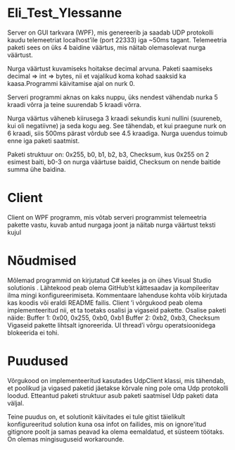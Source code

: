 # Eli_Test_Ylessanne

Server on GUI tarkvara (WPF), mis genereerib ja saadab UDP protokolli kaudu telemeetriat localhost’ile (port 22333) iga ~50ms tagant. Telemeetria paketi sees on üks 4 baidine väärtus, mis näitab olemasolevat nurga väärtust. 

Nurga väärtust kuvamiseks hoitakse decimal arvuna. Paketi saamiseks decimal => int => bytes, nii et vajalikud koma kohad saaksid ka kaasa.Programmi käivitamise ajal on nurk 0. 

Serveri programmi aknas on kaks nuppu, üks nendest vähendab nurka 5 kraadi võrra ja teine suurendab 5 kraadi võrra.

Nurga väärtus väheneb kiirusega 3 kraadi sekundis kuni nullini (suureneb, kui oli negatiivne) ja seda kogu aeg. See tähendab, et kui praegune nurk on 6 kraadi, siis 500ms pärast võrdub see 4.5 kraadiga. Nurga uuendus toimub enne iga paketi saatmist.

Paketi struktuur on:
0x255, b0, b1, b2, b3, Checksum, kus 0x255 on 2 esimest baiti, b0-3 on nurga väärtuse baidid, Checksum on nende baitide summa ühe baidina.

# Client
Client on WPF programm, mis võtab serveri programmist telemeetria pakette vastu, kuvab
antud nurgaga joont ja näitab nurga väärtust teksti kujul

# Nõudmised
Mõlemad programmid on kirjutatud C# keeles ja on ühes Visual Studio solutionis . Lähtekood peab olema GitHub’st kättesaadav ja kompileeritav ilma mingi konfigureerimiseta. Kommentaare lahenduse kohta võib kirjutada kas koodis või eraldi README failis.
Client ’i võrgukood peab olema implementeeritud nii, et ta toetaks osalisi ja vigaseid pakette.
Osalise paketi näide:
Buffer 1: 0x00, 0x255, 0xb0, 0xb1
Buffer 2: 0xb2, 0xb3, Checksum
Vigaseid pakette lihtsalt ignoreerida.
UI thread’i võrgu operatsioonidega blokeerida ei tohi.

# Puudused
Võrgukood on implementeeritud kasutades UdpClient klassi, mis tähendab, et poolikud ja vigased paketid jäetakse kõrvale ning pole oma Udp protokolli loodud. Etteantud paketi struktuur asub paketi saatmisel Udp paketi data väljal.

Teine puudus on, et solutionit käivitades ei tule gitist täielikult konfigureeritud solution kuna osa infot on failides, mis on ignore'itud gitignore poolt ja samas peavad ka olema eemaldatud, et süsteem töötaks. On olemas mingisuguseid workarounde.
